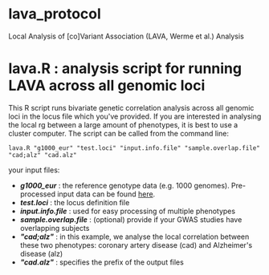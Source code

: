 # lava_protocol
Local Analysis of [co]Variant Association (LAVA, Werme et al.) Analysis


# lava.R : analysis script for running LAVA across all genomic loci
This R script runs bivariate genetic correlation analysis across all genomic loci in the locus file which you've provided. If you are interested in analysing the local rg between a large amount of phenotypes, it is best to use a cluster computer. The script can be called from the command line:

```
lava.R "g1000_eur" "test.loci" "input.info.file" "sample.overlap.file" "cad;alz" "cad.alz"
```

your input files:
- ***g1000_eur*** : the reference genotype data (e.g. 1000 genomes). Pre-processed input data can be found [here](https://ctg.cncr.nl/software/magma).
- ***test.loci*** : the locus definition file
- ***input.info.file*** : used for easy processing of multiple phenotypes
- ***sample.overlap.file*** : (optional) provide if your GWAS studies have overlapping subjects
- ***"cad;alz"*** : in this example, we analyse the local correlation between these two phenotypes: coronary artery disease (cad) and Alzheimer's disease (alz)
- ***"cad.alz"*** : specifies the prefix of the output files
